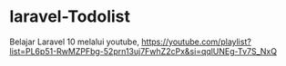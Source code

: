 # laravel-Todolist
Belajar Laravel 10 melalui youtube, https://youtube.com/playlist?list=PL6p51-RwMZPFbg-52prn13uj7FwhZ2cPx&si=qqlUNEg-Tv7S_NxQ
